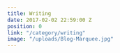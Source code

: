 ```yaml
---
title: Writing
date: 2017-02-02 22:59:00 Z
position: 0
link: "/category/writing"
image: "/uploads/Blog-Marquee.jpg"
---
```


